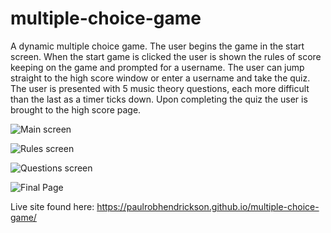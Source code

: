 # multiple-choice-game

A dynamic multiple choice game. The user begins the game in the start screen. When the start game is clicked the user is shown the rules of score keeping on the game and prompted for a username. The user can jump straight to the high score window or enter a username and take the quiz. The user is presented with 5 music theory questions, each more difficult than the last as a timer ticks down. Upon completing the quiz the user is brought to the high score page.

![Main screen](https://github.com/paulrobhendrickson/multiple-choice-game/blob/master/assets/Screenshots%20of%20app/Start-Page.png?raw=true)

![Rules screen](https://github.com/paulrobhendrickson/multiple-choice-game/blob/master/assets/Screenshots%20of%20app/Rules-Page.png)

![Questions screen](https://github.com/paulrobhendrickson/multiple-choice-game/blob/master/assets/Screenshots%20of%20app/Questions.png)

![Final Page](https://github.com/paulrobhendrickson/multiple-choice-game/blob/master/assets/Screenshots%20of%20app/Final-Page.png)

Live site found here: https://paulrobhendrickson.github.io/multiple-choice-game/

